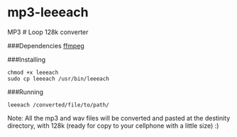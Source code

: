 # mp3-leeeach
MP3 # Loop 128k converter

###Dependencies
[ffmpeg](https://github.com/FFmpeg/FFmpeg)

###Installing
```
chmod +x leeeach
sudo cp leeeach /usr/bin/leeeach
```

###Running
```
leeeach /converted/file/to/path/
```

Note: All the mp3 and wav files will be converted and pasted at the destinity directory, with 128k (ready for copy to your cellphone with a little size) :) 

